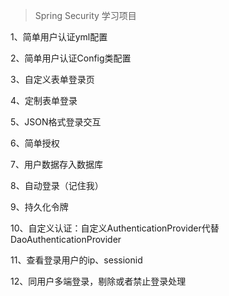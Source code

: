 > Spring Security 学习项目

1、简单用户认证yml配置

2、简单用户认证Config类配置

3、自定义表单登录页

4、定制表单登录

5、JSON格式登录交互

6、简单授权

7、用户数据存入数据库

8、自动登录（记住我）

9、持久化令牌

10、自定义认证：自定义AuthenticationProvider代替DaoAuthenticationProvider

11、查看登录用户的ip、sessionid

12、同用户多端登录，剔除或者禁止登录处理
